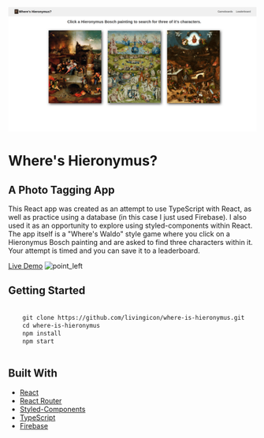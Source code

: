 ![alt text](https://github.com/livingicon/where-is-hieronymus/blob/main/src/images/where-is-hieronymus.png?raw=true)

<h1>Where's Hieronymus?</h1>
<h2>A Photo Tagging App</h2>

<p>This React app was created as an attempt to use TypeScript with React, as well as practice using a database (in this case I just used Firebase). I also used it as an opportunity to explore using styled-components within React. The app itself is a "Where's Waldo" style game where you click on a Hieronymus Bosch painting and are asked to find three characters within it. Your attempt is timed and you can save it to a leaderboard.</p>

<a href="https://livingicon.github.io/where-is-hieronymus/" rel="nofollow">Live Demo</a>
<img class="emoji" alt="point_left" height="20" width="20" src="https://github.githubassets.com/images/icons/emoji/unicode/1f448.png">

<h2>Getting Started</h2>

<pre class="notranslate">
  <code>
    git clone https://github.com/livingicon/where-is-hieronymus.git
    cd where-is-hieronymus
    npm install
    npm start
  </code>
</pre>

<h2>Built With</h2>

<ul dir="auto">
  <li><a href="https://reactjs.org/" rel="nofollow">React</a></li>
  <li><a href="https://reactrouter.com/" rel="nofollow">React Router</a></li>
  <li><a href="https://styled-components.com/docs" rel="nofollow">Styled-Components</a></li>
  <li><a href="https://www.typescriptlang.org/docs/" rel="nofollow">TypeScript</a></li>
  <li><a href="https://firebase.google.com/docs" rel="nofollow">Firebase</a></li>
</ul>